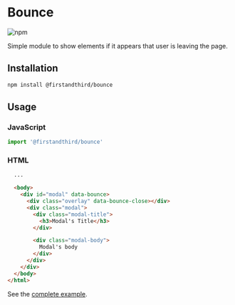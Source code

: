 # Bounce

![npm](https://img.shields.io/npm/v/@firstandthird/bounce.svg)

Simple module to show elements if it appears that user is leaving the page.

## Installation

```sh
npm install @firstandthird/bounce
```

## Usage

### JavaScript

```js
import '@firstandthird/bounce'
```

### HTML

```html
  ...

  <body>
    <div id="modal" data-bounce>
      <div class="overlay" data-bounce-close></div>
      <div class="modal">
        <div class="modal-title">
          <h3>Modal's Title</h3>
        </div>

        <div class="modal-body">
          Modal's body
        </div>
      </div>
    </div>
  </body>
</html>
```

See the [complete example](./example/index.html).
